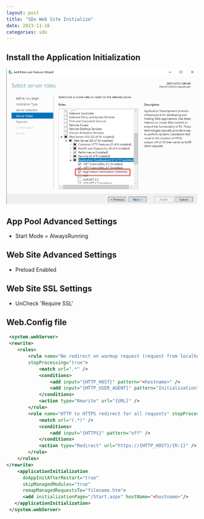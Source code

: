 ```yaml
---
layout: post
title: "SDx Web Site Initialize"
date: 2023-11-16
categories: sdx
---
```


## Install the Application Initialization

![Application Initiazation](images/AppInitialize.png)

## App Pool Advanced Settings

- Start Mode = AlwaysRunning

## Web Site Advanced Settings

- Preload Enabled

## Web Site SSL Settings

- UnCheck 'Require SSL'

## Web.Config file

```xml
 <system.webServer>
 <rewrite>
    <rules>
        <rule name="No redirect on warmup request (request from localhost with warmup user agent)"
        stopProcessing="true">
            <match url=".*" />
            <conditions>
                <add input="{HTTP_HOST}" pattern="<hostname>" />
                <add input="{HTTP_USER_AGENT}" pattern="Initialization" />
            </conditions>
            <action type="Rewrite" url="{URL}" />
        </rule>
        <rule name="HTTP to HTTPS redirect for all requests" stopProcessing="true">
            <match url="(.*)" />
            <conditions>
                <add input="{HTTPS}" pattern="off" />
            </conditions>
            <action type="Redirect" url="https://{HTTP_HOST}/{R:1}" />
        </rule>
    </rules>
</rewrite>
    <applicationInitialization
      doAppInitAfterRestart="true"
      skipManagedModules="true"
      remapManagedRequestsTo="filename.htm">
      <add initializationPage="/Start.aspx" hostName="<hostname>"/>
   </applicationInitialization>
 </system.webServer>
```
